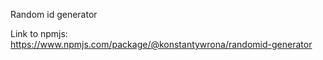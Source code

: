 Random id generator

Link to npmjs:
https://www.npmjs.com/package/@konstantywrona/randomid-generator
